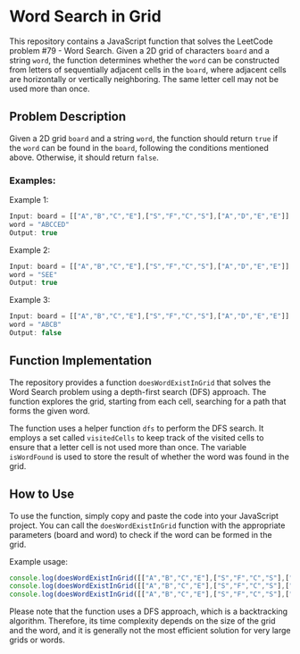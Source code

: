 # Word Search in Grid

This repository contains a JavaScript function that solves the LeetCode problem #79 - Word Search. Given a 2D grid of characters `board` and a string `word`, the function determines whether the `word` can be constructed from letters of sequentially adjacent cells in the `board`, where adjacent cells are horizontally or vertically neighboring. The same letter cell may not be used more than once.

## Problem Description

Given a 2D grid `board` and a string `word`, the function should return `true` if the `word` can be found in the `board`, following the conditions mentioned above. Otherwise, it should return `false`.

### Examples:

Example 1:
```javascript
Input: board = [["A","B","C","E"],["S","F","C","S"],["A","D","E","E"]]
word = "ABCCED"
Output: true
```

Example 2:
```javascript
Input: board = [["A","B","C","E"],["S","F","C","S"],["A","D","E","E"]]
word = "SEE"
Output: true
```

Example 3:
```javascript
Input: board = [["A","B","C","E"],["S","F","C","S"],["A","D","E","E"]]
word = "ABCB"
Output: false
```

## Function Implementation

The repository provides a function `doesWordExistInGrid` that solves the Word Search problem using a depth-first search (DFS) approach. The function explores the grid, starting from each cell, searching for a path that forms the given word.

The function uses a helper function `dfs` to perform the DFS search. It employs a set called `visitedCells` to keep track of the visited cells to ensure that a letter cell is not used more than once. The variable `isWordFound` is used to store the result of whether the word was found in the grid.

## How to Use

To use the function, simply copy and paste the code into your JavaScript project. You can call the `doesWordExistInGrid` function with the appropriate parameters (board and word) to check if the word can be formed in the grid.

Example usage:

```javascript
console.log(doesWordExistInGrid([["A","B","C","E"],["S","F","C","S"],["A","D","E","E"]], "ABCCED")); // Output: true
console.log(doesWordExistInGrid([["A","B","C","E"],["S","F","C","S"],["A","D","E","E"]], "SEE")); // Output: true
console.log(doesWordExistInGrid([["A","B","C","E"],["S","F","C","S"],["A","D","E","E"]], "ABCB")); // Output: false
```

Please note that the function uses a DFS approach, which is a backtracking algorithm. Therefore, its time complexity depends on the size of the grid and the word, and it is generally not the most efficient solution for very large grids or words.
